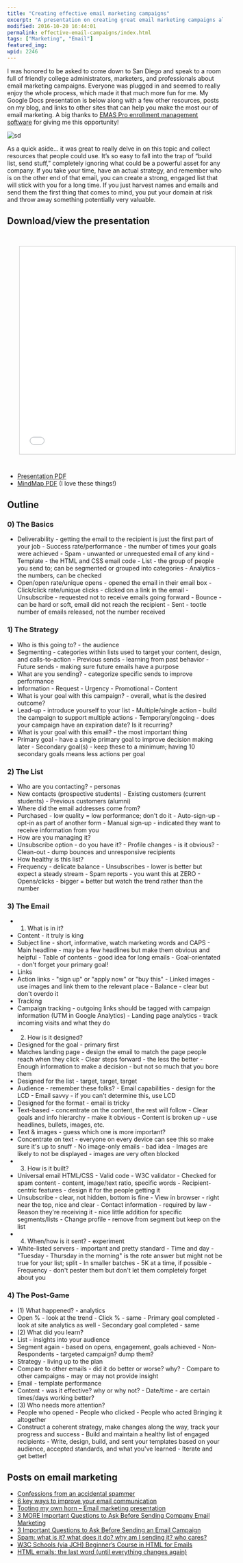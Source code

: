 ```yaml
---
title: "Creating effective email marketing campaigns"
excerpt: "A presentation on creating great email marketing campaigns along with links to other resources. "
modified: 2016-10-20 16:44:01
permalink: effective-email-campaigns/index.html
tags: ["Marketing", "Email"]
featured_img:
wpid: 2246
---
```



I was honored to be asked to come down to San Diego and speak to a room full of friendly college administrators, marketers, and professionals about email marketing campaigns. Everyone was plugged in and seemed to really enjoy the whole process, which made it that much more fun for me. My Google Docs presentation is below along with a few other resources, posts on my blog, and links to other sites that can help you make the most our of email marketing. A big thanks to [EMAS Pro enrollment management software](https://www.emaspro.com/) for giving me this opportunity!

![sd](/_images/2011/06/sd1.jpg)

As a quick aside… it was great to really delve in on this topic and collect resources that people could use. It’s so easy to fall into the trap of “build list, send stuff,” completely ignoring what could be a powerful asset for any company. If you take your time, have an actual strategy, and remember who is on the other end of that email, you can create a strong, engaged list that will stick with you for a long time. If you just harvest names and emails and send them the first thing that comes to mind, you put your domain at risk and throw away something potentially very valuable.

## Download/view the presentation

<iframe src="//www.slideshare.net/slideshow/embed_code/key/hOUCsYE4uQhNnm" width="595" height="485" frameborder="0" marginwidth="0" marginheight="0" scrolling="no" style="border:1px solid #CCC; border-width:1px; margin:2em; max-width: 100%;" allowfullscreen> </iframe>

- [Presentation PDF](https://www.dropbox.com/s/pmtteou94ylewep/effective-email-marketing-campaigns.pdf?dl=0)
- [MindMap PDF](https://www.dropbox.com/s/bxbg47va1kfout8/effective-email-marketing-campaigns-mindmap.pdf?dl=0) (I love these things!)

## Outline

### 0) The Basics

- Deliverability - getting the email to the recipient is just the first part of your job - Success rate/performance - the number of times your goals were achieved - Spam - unwanted or unrequested email of any kind - Template - the HTML and CSS email code - List - the group of people you send to; can be segmented or grouped into categories - Analytics - the numbers, can be checked
- Open/open rate/unique opens - opened the email in their email box - Click/click rate/unique clicks - clicked on a link in the email - Unsubscribe - requested not to receive emails going forward - Bounce - can be hard or soft, email did not reach the recipient - Sent - tootle number of emails released, not the number received

### 1) The Strategy

- Who is this going to? - the audience
- Segmenting - categories within lists used to target your content, design, and calls-to-action - Previous sends - learning from past behavior - Future sends - making sure future emails have a purpose
- What are you sending? - categorize specific sends to improve performance
- Information - Request - Urgency - Promotional - Content
- What is your goal with this campaign? - overall, what is the desired outcome?
- Lead-up - introduce yourself to your list - Multiple/single action - build the campaign to support multiple actions - Temporary/ongoing - does your campaign have an expiration date? Is it recurring?
- What is your goal with this email? - the most important thing
- Primary goal - have a single primary goal to improve decision making later - Secondary goal(s) - keep these to a minimum; having 10 secondary goals means less actions per goal

### 2) The List

- Who are you contacting? - personas
- New contacts (prospective students) - Existing customers (current students) - Previous customers (alumni)
- Where did the email addresses come from?
- Purchased - low quality = low performance; don't do it - Auto-sign-up - opt-in as part of another form - Manual sign-up - indicated they want to receive information from you
- How are you managing it?
- Unsubscribe option - do you have it? - Profile changes - is it obvious? - Clean-out - dump bounces and unresponsive recipients
- How healthy is this list?
- Frequency - delicate balance - Unsubscribes - lower is better but expect a steady stream - Spam reports - you want this at ZERO - Opens/clicks - bigger = better but watch the trend rather than the number

### 3) The Email

- 1) What is in it?
- Content - it truly is king
- Subject line - short, informative, watch marketing words and CAPS - Main headline - may be a few headlines but make them obvious and helpful  - Table of contents - good idea for long emails - Goal-orientated - don't forget your primary goal!
- Links
- Action links - "sign up" or "apply now" or "buy this" - Linked images - use images and link them to the relevant place - Balance - clear but don't overdo it
- Tracking
- Campaign tracking - outgoing links should be tagged with campaign information (UTM in Google Analytics) - Landing page analytics - track incoming visits and what they do
- 2) How is it designed?
- Designed for the goal - primary first
- Matches landing page - design the email to match the page people reach when they click - Clear steps forward - the less the better - Enough information to make a decision - but not so much that you bore them
- Designed for the list - target, target, target
- Audience - remember these folks? - Email capabilities - design for the LCD - Email savvy - if you can't determine this, use LCD
- Designed for the format - email is tricky
- Text-based - concentrate on the content, the rest will follow - Clear goals and info hierarchy - make it obvious - Content is broken up - use headlines, bullets, images, etc.
- Text & images - guess which one is more important?
- Concentrate on text - everyone on every device can see this so make sure it's up to snuff - No image-only emails - bad idea - Images are likely to not be displayed - images are very often blocked
- 3) How is it built?
- Universal email HTML/CSS - Valid code - W3C validator - Checked for spam content - content, image/text ratio, specific words - Recipient-centric features - design it for the people getting it
- Unsubscribe - clear, not hidden, bottom is fine - View in browser - right near the top, nice and clear - Contact information - required by law - Reason they're receiving it - nice little addition for specific segments/lists - Change profile - remove from segment but keep on the list
- 4) When/how is it sent? - experiment
- White-listed servers - important and pretty standard - Time and day - "Tuesday - Thursday in the morning" is the rote answer but might not be true for your list; split - In smaller batches - 5K at a time, if possible - Frequency - don't pester them but don't let them completely forget about you

### 4) The Post-Game

- (1) What happened? - analytics
- Open % - look at the trend - Click % - same - Primary goal completed - look at site analytics as well - Secondary goal completed - same
- (2) What did you learn?
- List - insights into your audience
- Segment again - based on opens, engagement, goals achieved - Non-Respondents - targeted campaign? dump them?
- Strategy - living up to the plan
- Compare to other emails - did it do better or worse? why? - Compare to other campaigns - may or may not provide insight
- Email - template performance
- Content - was it effective? why or why not? - Date/time - are certain times/days working better?
- (3) Who needs more attention?
- People who opened - People who clicked - People who acted
 Bringing it altogether
- Construct a coherent strategy, make changes along the way, track your progress and success - Build and maintain a healthy list of engaged recipients - Write, design, build, and sent your templates based on your audience, accepted standards, and what you've learned - Iterate and get better!


## Posts on email marketing

- [Confessions from an accidental spammer](/confessions-from-an-accidental-spammer/)
- [6 key ways to improve your email communication](/6-key-ways-to-improve-your-email-communication/)
- [Tooting my own horn – Email marketing presentation](/tooting-my-own-horn-email-marketing-presentation/)
- [3 MORE Important Questions to Ask Before Sending Company Email Marketing](/3-more-important-questions-to-ask-before-sending-company-email-marketing/)
- [3 Important Questions to Ask Before Sending an Email Campaign](/3-important-questions-to-ask-before-sending-an-email-campaign/)
- [Spam: what is it? what does it do? why am I sending it? who cares?](/spam-what-is-it-what-does-it-do-why-am-i-sending-it-who-cares/)
- [W3C Schools (via JCH) Beginner’s Course in HTML for Emails](/w3c-schools-via-jch-beginners-course-in-html-for-emails/)
- [HTML emails: the last word (until everything changes again)](/html-emails-the-last-word-until-everything-changes-again/)
